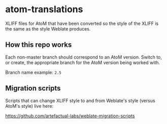 # atom-translations

XLIFF files for AtoM that have been converted so the style of the XLIFF is
the same as the style Weblate produces.

How this repo works
-------------------

Each non-master branch should correspond to an AtoM version. Switch to, or
create, the appropriate branch for the AtoM version being worked with.

Branch name example: `2.5`

Migration scripts
-----------------

Scripts that can change XLIFF style to and from Weblate's style (versus AtoM's
style) live here:

https://github.com/artefactual-labs/weblate-migration-scripts
